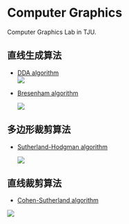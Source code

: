 # Computer Graphics
Computer Graphics Lab in TJU.

## 直线生成算法
- [DDA algorithm](draw_line/main.py)  
  ![](https://cdn.jsdelivr.net/gh/ChangQingAAS/for_picgo/img/20210928190051.png)

- [Bresenham algorithm](draw_line/main.py) 

  ![](https://cdn.jsdelivr.net/gh/ChangQingAAS/for_picgo/img/20210928190110.png)

## 多边形裁剪算法
- [Sutherland-Hodgman algorithm](clip_polygon/Sutherland-Hodgman/Sutherland-Hodgman.py)

  ![](https://cdn.jsdelivr.net/gh/ChangQingAAS/for_picgo/img/20210928190351.png)

## 直线裁剪算法

- [Cohen-Sutherland algorithm](clip_line/Cohen-Sutherland/Cohen-Sutherland.py)

![](https://cdn.jsdelivr.net/gh/ChangQingAAS/for_picgo/img/20210928190336.jpg)